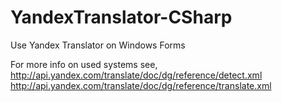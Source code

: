 YandexTranslator-CSharp
=======================

Use Yandex Translator on Windows Forms

For more info on used systems see,
http://api.yandex.com/translate/doc/dg/reference/detect.xml
http://api.yandex.com/translate/doc/dg/reference/translate.xml
